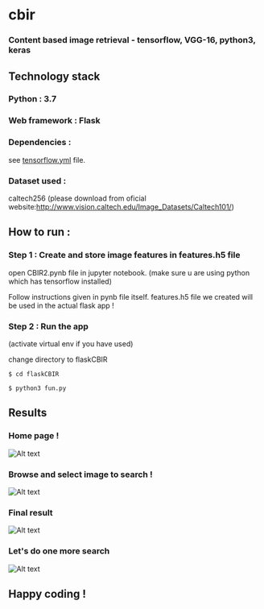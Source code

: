 # cbir
### Content based image retrieval - tensorflow, VGG-16, python3, keras 

## Technology stack

### Python : 3.7

### Web framework : Flask

### Dependencies : 
see [tensorflow.yml](tensorflow.yml) file.

### Dataset used : 
caltech256 (please download from oficial website:http://www.vision.caltech.edu/Image_Datasets/Caltech101/)

## How to run :

### Step 1 : Create and store image features in features.h5 file
open CBIR2.pynb file in jupyter notebook. (make sure u are using python which has tensorflow installed)

Follow instructions given in pynb file itself. 
features.h5 file we created will be used in the actual flask app !



### Step 2 : Run the app

(activate virtual env if you have used)

change directory to flaskCBIR
```
$ cd flaskCBIR

$ python3 fun.py
````

## Results 
### Home page !
![Alt text](/screenshots/sc1.png?raw=true&sanitize=true "Home page")

### Browse and select image to search ! 

![Alt text](/screenshots/sc2.png?raw=true&sanitize=true "Home page")

### Final result

![Alt text](/screenshots/sc3.png?raw=true&sanitize=true "Home page")

### Let's do one more search

![Alt text](/screenshots/sc4.png?raw=true&sanitize=true "Home page")





## Happy coding !
 



